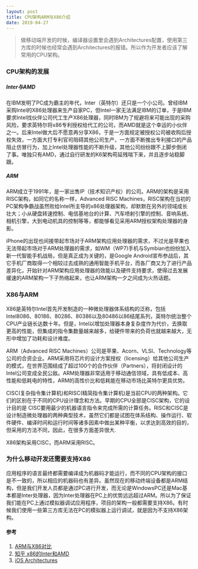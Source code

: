 ```yaml
---
layout: post
title: CPU架构ARM与X86介绍
date: 2019-04-27
---
```


> 做移动端开发的时候，编译器设置里会遇到Architectures配置，使用第三方库的时候也经常会遇到Architectures的报错。所以作为开发者应该了解常用的CPU架构。

### CPU架构的发展

##### Inter与AMD

在IBM发明了PC成为霸主的年代，Inter（英特尔）还只是一个小公司。曾经IBM采购Intel的X86处理器来生产自家PC，但Intel一家无法满足IBM的订单，于是IBM要求Intel找伙伴公司代工生产X86处理器，同时IBM为了规避将来可能出现的采购风险，要求英特尔将x86专利授权给代工的公司，而AMD就是这个幸运的小伙伴之一。后来Intel做大后不愿意再分享X86，于是一方面规定被授权公司被收购后授权失效，一方面大打专利官司阻碍其他公司生产，一方面不断推出专利接口的产品阻止仿冒行为，加上Intel处理器性能的不断升级，其他公司纷纷跟不上脚步倒闭了事。唯独只有AMD，通过自行研发的K6架构苟延残喘下来，并且逐步站稳脚跟。

##### ARM

ARM成立于1991年，是一家出售IP（技术知识产权）的公司。ARM的架构是采用RISC架构，如同它的名称一样，Advanced RISC Machines，RISC架构在当初的PC架构争霸战虽然败给Intel所主导的x86处理器架构，却默默在另外的领域成长壮大；小从硬盘转速控制、电信基地台的计算、汽车喷射引擎的控制、音响系统、相机引擎，大到电动机具的控制等等，都能够看见采用ARM授权架构处理器的身影。 

iPhone的出现也间接带起市场对于ARM架构应用处理器的需求，不过光是苹果也无法带起市场对于ARM处理器的需求，如WM（WP7)手机与Symbian也纷纷加入新一代智能手机战局，但是真正成为关键的，是Google Android宣布参战后，其它手机厂商取得一个相较过去成熟的通用智能手机平台，而各厂商又为了进行产品差异化，开始针对ARM架构应用处理器的效能以及硬件支持要求，使得过去发展缓速的ARM架构一下子热络起来，也让ARM架构一夕之间成为火热话题。 

### X86与ARM

X86是英特尔Intel首先开发制造的一种微处理器体系结构的泛称，包括Intel8086、80186、80286、80386以及80486以86结尾系列，英特尔统治整个CPU产业链长达数十年。但是，Intel以增加处理器本身复杂度作为代价，去换取更高的性能，但集成的指令集数量越来越多，给硬件带来的负荷也就越来越大，无形中增加了功耗和设计难度。 

ARM（Advanced RISC Machines）公司是苹果、Acorn、VLSI、Technology等公司的合资企业。ARM采用将芯片的设计方案授权（licensing）给其他公司生产的模式，在世界范围结成了超过100个的合作伙伴（Partners），将封闭设计的Intel公司变成全民公敌。ARM处理器非常适用于移动通信领域，具有低成本、高性能和低耗电的特性，ARM的高性价比和低耗能在移动市场比英特尔更具优势。 

CISC(复杂指令集计算机)和RISC(精简指令集计算机)是当前CPU的两种架构。它们的区别在于不同的CPU设计理念和方法。早期的CPU全部是CISC架构，它的设计目的是  CISC要用最少的机器语言指令来完成所需的计算任务。RISC和CISC是设计制造微处理器的两种典型技术，虽然它们都是试图在体系结构、操作运行、软件硬件、编译时间和运行时间等诸多因素中做出某种平衡，以求达到高效的目的，但采用的方法不同，因此，在很多方面差异很大. 

X86架构采用CISC，而ARM采用RISC。 

### 为什么移动开发还需要支持X86

应用程序的语言最终都需要编译成为机器码才能运行，而不同的CPU架构的接口是不一致的，所以相应的机器码也有差异。虽然现在的移动终端设备都是ARM结构，但是我们开发人员都是通过PC进行开发，而无论是WindowsPC还是Mac基本都是Inter处理器，因为Inter处理器在PC上的优势远远超过ARM。所以为了保证我们能在PC上通过模拟器调试应用程序，项目的架构一般都需要支持X86。有时候我们使用一些第三方库无法在PC的模拟器上运行调试，就是因为不支持X86架构。

#### 参考

1. [ARM与X86对比](https://ihyperwin.iteye.com/blog/1701132)
2. [知乎 x86的Inter和AMD](https://www.zhihu.com/question/66330012)
3. [iOS Architectures](https://www.jianshu.com/p/3fce0bd6f045)

